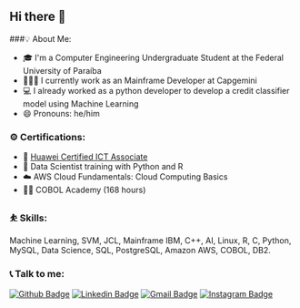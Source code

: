 ## Hi there 👋

###💡 About Me: 
- 🎓   I'm a Computer Engineering Undergraduate Student at the Federal University of Paraíba
- 👨🏾‍💻   I currently work as an Mainframe Developer at Capgemini
- 💻   I already worked as a python developer to develop a credit classifier model using Machine Learning
- 😄   Pronouns: he/him

### ⚙️ Certifications: 
- 🤖   [Huawei Certified ICT Associate](https://e.huawei.com/en/talent/cert/#/careerCert)
- 🔭   Data Scientist training with Python and R
- ☁️   AWS Cloud Fundamentals: Cloud Computing Basics
- 🧓🏽   COBOL Academy (168 hours)

### ⛹️ Skills: 
Machine Learning, SVM, JCL, Mainframe IBM, C++, AI, Linux, R, C, Python, MySQL, Data Science, SQL, PostgreSQL, Amazon AWS, COBOL, DB2. 

### 📞 Talk to me:
[![Github Badge](https://img.shields.io/badge/-Github-000?style=flat-square&logo=Github&logoColor=white&link=https://github.com/mateustoin)](https://github.com/GiovanniBru)
[![Linkedin Badge](https://img.shields.io/badge/-LinkedIn-blue?style=flat-square&logo=Linkedin&logoColor=white&link=https://www.linkedin.com/in/mateus-antonio-robotica/?locale=en_US)](https://www.linkedin.com/in/giovannibrunotc/)
[![Gmail Badge](https://img.shields.io/badge/-Gmail-c14438?style=flat-square&logo=Gmail&logoColor=white&link=mailto:mateustoin@gmail.com)](mailto:giovannibrunocarvalho@gmail.com)
[![Instagram Badge](https://img.shields.io/badge/-Instagram-C13584?style=flat-square&labelColor=C13584&logo=instagram&logoColor=white&link=https://www.instagram.com/mateus_toin/)](https://www.instagram.com/giovannibru/)
